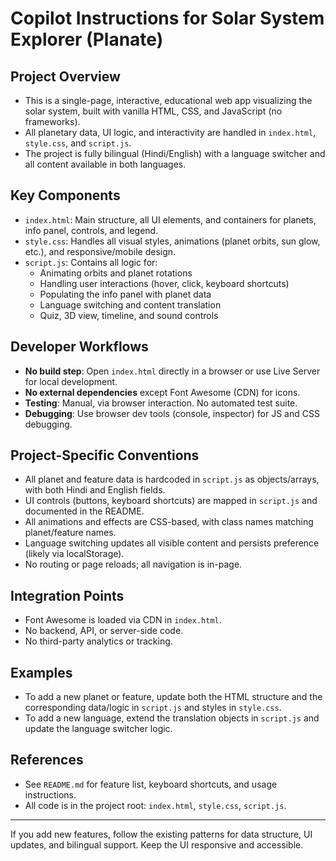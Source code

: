 # Copilot Instructions for Solar System Explorer (Planate)

## Project Overview
- This is a single-page, interactive, educational web app visualizing the solar system, built with vanilla HTML, CSS, and JavaScript (no frameworks).
- All planetary data, UI logic, and interactivity are handled in `index.html`, `style.css`, and `script.js`.
- The project is fully bilingual (Hindi/English) with a language switcher and all content available in both languages.

## Key Components
- `index.html`: Main structure, all UI elements, and containers for planets, info panel, controls, and legend.
- `style.css`: Handles all visual styles, animations (planet orbits, sun glow, etc.), and responsive/mobile design.
- `script.js`: Contains all logic for:
  - Animating orbits and planet rotations
  - Handling user interactions (hover, click, keyboard shortcuts)
  - Populating the info panel with planet data
  - Language switching and content translation
  - Quiz, 3D view, timeline, and sound controls

## Developer Workflows
- **No build step**: Open `index.html` directly in a browser or use Live Server for local development.
- **No external dependencies** except Font Awesome (CDN) for icons.
- **Testing**: Manual, via browser interaction. No automated test suite.
- **Debugging**: Use browser dev tools (console, inspector) for JS and CSS debugging.

## Project-Specific Conventions
- All planet and feature data is hardcoded in `script.js` as objects/arrays, with both Hindi and English fields.
- UI controls (buttons, keyboard shortcuts) are mapped in `script.js` and documented in the README.
- All animations and effects are CSS-based, with class names matching planet/feature names.
- Language switching updates all visible content and persists preference (likely via localStorage).
- No routing or page reloads; all navigation is in-page.

## Integration Points
- Font Awesome is loaded via CDN in `index.html`.
- No backend, API, or server-side code.
- No third-party analytics or tracking.

## Examples
- To add a new planet or feature, update both the HTML structure and the corresponding data/logic in `script.js` and styles in `style.css`.
- To add a new language, extend the translation objects in `script.js` and update the language switcher logic.

## References
- See `README.md` for feature list, keyboard shortcuts, and usage instructions.
- All code is in the project root: `index.html`, `style.css`, `script.js`.

---

If you add new features, follow the existing patterns for data structure, UI updates, and bilingual support. Keep the UI responsive and accessible.
